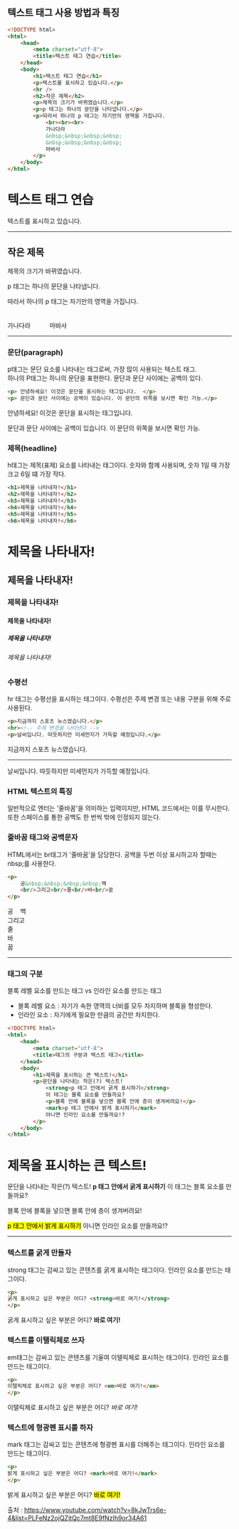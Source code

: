 
## 텍스트 태그 사용 방법과 특징

```html
<!DOCTYPE html>
<html>
    <head>
        <meta charset="utf-8">
        <title>텍스트 태그 연습</title>
    </head>
    <body>
        <h1>텍스트 태그 연습</h1>
        <p>텍스트를 표시하고 있습니다.</p>
        <hr />
        <h2>작은 제목</h2>
        <p>제목의 크기가 바뀌였습니다.</p>
        <p>p 태그는 하나의 문단을 나타냅니다.</p>
        <p>따라서 하나의 p 태그는 자기만의 영역을 가집니다.
            <br><br><br>
            가나다라
            &nbsp;&nbsp;&nbsp;&nbsp;
            &nbsp;&nbsp;&nbsp;&nbsp;
            마바사
        </p>
    </body>
</html>
```

<!DOCTYPE html>
<html>
    <head>
        <meta charset="utf-8">
        <title>텍스트 태그 연습</title>
    </head>
    <body>
        <h1>텍스트 태그 연습</h1>
        <p>텍스트를 표시하고 있습니다.</p>
        <hr />
        <h2>작은 제목</h2>
        <p>제목의 크기가 바뀌였습니다.</p>
        <p>p 태그는 하나의 문단을 나타냅니다.</p>
        <p>따라서 하나의 p 태그는 자기만의 영역을 가집니다.
            <br><br><br>
            가나다라
            &nbsp;&nbsp;&nbsp;&nbsp;
            &nbsp;&nbsp;&nbsp;&nbsp;
            마바사
        </p>
    </body>
</html>
<hr>

### 문단(paragraph)
p태그는 문단 요소를 나타내는 태그로써, 가장 많이 사용되는 텍스트 태그.  
하나의 P태그는 하나의 문단을 표현한다. 문단과 문단 사이에는 공백이 있다.

```html
<p> 안녕하세요! 이것은 문단을 표시하는 태그입니다.	</p>
<p> 문단과 문단 사이에는 공백이 있습니다. 이 문단의 위쪽을 보시면 확인 가능.</p>
```

<p> 안녕하세요! 이것은 문단을 표시하는 태그입니다.	</p>
<p> 문단과 문단 사이에는 공백이 있습니다. 이 문단의 위쪽을 보시면 확인 가능.</p>

### 제목(headline)
h태그는 제목(표제) 요소를 나타내는 태그이다.
숫자와 함께 사용되며, 숫자 1일 때 가장 크고 6일 떄 가장 작다.

```html
<h1>제목을 나타내자!</h1>
<h2>제목을 나타내자!</h2>
<h3>제목을 나타내자!</h3>
<h4>제목을 나타내자!</h4>
<h5>제목을 나타내자!</h5>
<h6>제목을 나타내자!</h6>
```
<h1>제목을 나타내자!</h1>
<h2>제목을 나타내자!</h2>
<h3>제목을 나타내자!</h3>
<h4>제목을 나타내자!</h4>
<h5>제목을 나타내자!</h5>
<h6>제목을 나타내자!</h6>

### 수평선
hr 태그는 수평선을 표시하는 태그이다. 수평선은 주제 변경 또는 내용 구분을 위해 주로 사용된다.
```html
<p>지금까지 스포츠 뉴스였습니다.</p>
<hr><!-- 주제 변경을 나타낸다 -->
<p>날씨입니다. 따듯하지만 미세먼지가 가득할 예정입니다.</p>
```

<p>지금까지 스포츠 뉴스였습니다.</p>
<hr><!-- 주제 변경을 나타낸다 -->
<p>날씨입니다. 따듯하지만 미세먼지가 가득할 예정입니다.</p>

### HTML 텍스트의 특징
일반적으로 엔터는 '줄바꿈'을 의미하는 입력이지만, HTML 코드에서는 이를 무시한다. 
또한 스페이스를 통한 공백도 한 번씩 밖에 인정되지 않는다.

### 줄바꿈 태그와 공백문자
HTML에서는 br태그가 '줄바꿈'을 담당한다. 
공백을 두번 이상 표시하고자 할때는 nbsp;를 사용한다.

```html
<p>
	공&nbsp;&nbsp;&nbsp;&nbsp;백
	<br/>그리고<br/>줄<br/>바<br/>꿈
</p>

```

<p>
	공&nbsp;&nbsp;&nbsp;&nbsp;백
	<br/>그리고<br/>줄<br/>바<br/>꿈
</p>

<hr>


### 태그의 구분
블록 레벨 요소를 만드는 태그 vs 인라인 요소를 만드는 태그
 * 블록 레벨 요소 : 자기가 속한 영역의 너비를 모두 차지하며 블록을 형성한다.
 * 인라인 요소 : 자기에게 필요한 만큼의 공간만 차지한다.


```html
<!DOCTYPE html>
<html>
    <head>
        <meta charset="utf-8">
        <title>태그의 구분과 텍스트 태그</title>
    </head>
    <body>
        <h1>제목을 표시하는 큰 텍스트!</h1>
        <p>문단을 나타내는 작은(?) 텍스트!
            <strong>p 태그 안에서 굵게 표시하기</strong>
            이 태그는 블록 요소를 만들까요?
            <p>블록 안에 블록을 넣으면 블록 안에 층이 생겨버려요!</p>
            <mark>p 태그 안에서 밝게 표시하기</mark>
            아니면 인라인 요소를 만들까요!?
        </p>
    </body>
</html>
```

<!DOCTYPE html>
<html>
    <head>
        <meta charset="utf-8">
        <title>태그의 구분과 텍스트 태그</title>
    </head>
    <body>
        <h1>제목을 표시하는 큰 텍스트!</h1>
        <p>문단을 나타내는 작은(?) 텍스트!
            <strong>p 태그 안에서 굵게 표시하기</strong>
            이 태그는 블록 요소를 만들까요?
            <p>블록 안에 블록을 넣으면 블록 안에 층이 생겨버려요!</p>
            <mark>p 태그 안에서 밝게 표시하기</mark>
            아니면 인라인 요소를 만들까요!?
        </p>
    </body>
</html>

<hr>

### 텍스트를 굵게 만들자
strong 태그는 감싸고 있는 콘텐츠를 굵게 표시하는 태그이다. 인라인 요소를 만드는 태그이다.
```html
<p>
굵게 표시하고 싶은 부분은 어디? <strong>바로 여기!</strong>
</p>

```
<p>
굵게 표시하고 싶은 부분은 어디? <strong>바로 여기!</strong>
</p>

### 텍스트를 이탤릭체로 쓰자
em태그는 감싸고 있는 콘텐츠를 기울여 이텔릭체로 표시하는 태그이다. 인라인 요소를 만드는 태그이다.
```html
<p>
이탤릭체로 표시하고 싶은 부분은 어디? <em>바로 여기!</em>
</p>

```
<p>
이탤릭체로 표시하고 싶은 부분은 어디? <em>바로 여기!</em>
</p>

### 텍스트에 형광펜 표시를 하자
mark 태그는 감싸고 있는 콘텐츠에 형광펜 표시를 더해주는 태그이다. 인라인 요소를 만드는 태그이다.
```html
<p>
밝게 표시하고 싶은 부분은 어디? <mark>바로 여기!</mark>
</p>

```
<p>
밝게 표시하고 싶은 부분은 어디? <mark>바로 여기!</mark>
</p>

출처 : https://www.youtube.com/watch?v=8kJwTrs6e-4&list=PLFeNz2ojQZjtQc7mt8E9fNzIh9or34A61
